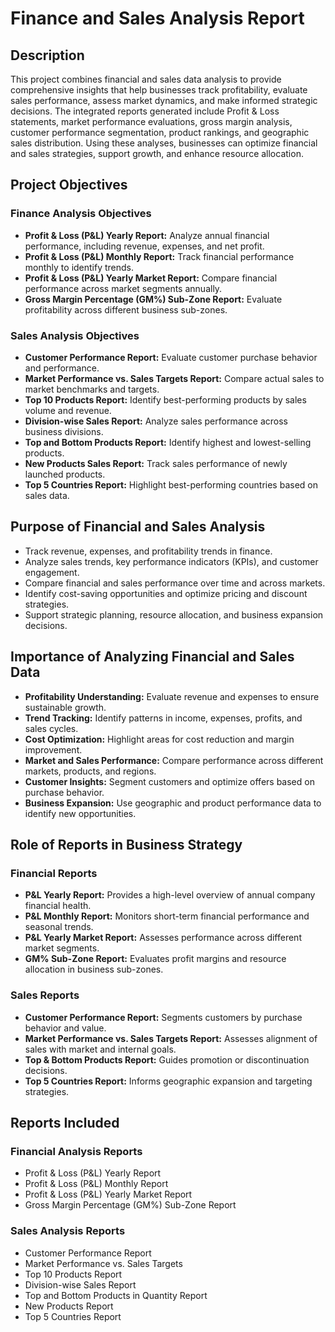 # Finance and Sales Analysis Report

## Description

This project combines financial and sales data analysis to provide comprehensive insights that help businesses track profitability, evaluate sales performance, assess market dynamics, and make informed strategic decisions. The integrated reports generated include Profit & Loss statements, market performance evaluations, gross margin analysis, customer performance segmentation, product rankings, and geographic sales distribution. Using these analyses, businesses can optimize financial and sales strategies, support growth, and enhance resource allocation.

## Project Objectives

### Finance Analysis Objectives
- **Profit & Loss (P&L) Yearly Report:** Analyze annual financial performance, including revenue, expenses, and net profit.
- **Profit & Loss (P&L) Monthly Report:** Track financial performance monthly to identify trends.
- **Profit & Loss (P&L) Yearly Market Report:** Compare financial performance across market segments annually.
- **Gross Margin Percentage (GM%) Sub-Zone Report:** Evaluate profitability across different business sub-zones.

### Sales Analysis Objectives
- **Customer Performance Report:** Evaluate customer purchase behavior and performance.
- **Market Performance vs. Sales Targets Report:** Compare actual sales to market benchmarks and targets.
- **Top 10 Products Report:** Identify best-performing products by sales volume and revenue.
- **Division-wise Sales Report:** Analyze sales performance across business divisions.
- **Top and Bottom Products Report:** Identify highest and lowest-selling products.
- **New Products Sales Report:** Track sales performance of newly launched products.
- **Top 5 Countries Report:** Highlight best-performing countries based on sales data.

## Purpose of Financial and Sales Analysis

- Track revenue, expenses, and profitability trends in finance.
- Analyze sales trends, key performance indicators (KPIs), and customer engagement.
- Compare financial and sales performance over time and across markets.
- Identify cost-saving opportunities and optimize pricing and discount strategies.
- Support strategic planning, resource allocation, and business expansion decisions.

## Importance of Analyzing Financial and Sales Data

- **Profitability Understanding:** Evaluate revenue and expenses to ensure sustainable growth.
- **Trend Tracking:** Identify patterns in income, expenses, profits, and sales cycles.
- **Cost Optimization:** Highlight areas for cost reduction and margin improvement.
- **Market and Sales Performance:** Compare performance across different markets, products, and regions.
- **Customer Insights:** Segment customers and optimize offers based on purchase behavior.
- **Business Expansion:** Use geographic and product performance data to identify new opportunities.

## Role of Reports in Business Strategy

### Financial Reports
- **P&L Yearly Report:** Provides a high-level overview of annual company financial health.
- **P&L Monthly Report:** Monitors short-term financial performance and seasonal trends.
- **P&L Yearly Market Report:** Assesses performance across different market segments.
- **GM% Sub-Zone Report:** Evaluates profit margins and resource allocation in business sub-zones.

### Sales Reports
- **Customer Performance Report:** Segments customers by purchase behavior and value.
- **Market Performance vs. Sales Targets Report:** Assesses alignment of sales with market and internal goals.
- **Top & Bottom Products Report:** Guides promotion or discontinuation decisions.
- **Top 5 Countries Report:** Informs geographic expansion and targeting strategies.

## Reports Included

### Financial Analysis Reports
- Profit & Loss (P&L) Yearly Report
- Profit & Loss (P&L) Monthly Report
- Profit & Loss (P&L) Yearly Market Report
- Gross Margin Percentage (GM%) Sub-Zone Report

### Sales Analysis Reports
- Customer Performance Report
- Market Performance vs. Sales Targets
- Top 10 Products Report
- Division-wise Sales Report
- Top and Bottom Products in Quantity Report
- New Products Report
- Top 5 Countries Report



